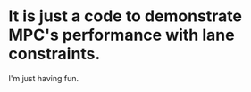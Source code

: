 # It is just a code to demonstrate MPC's performance with lane constraints. 

I'm just having fun. 

